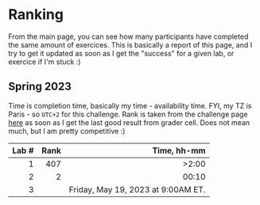# Ranking

From the main page, you can see how many participants have completed the same amount of exercices. This is basically a report of this page, and I try to get it updated as soon as I get the "success" for a given lab, or exercice if I'm stuck :)

## Spring 2023

Time is completion time, basically my time - availability time. FYI, my TZ is Paris - so `UTC+2` for this challenge.
Rank is taken from the challenge page [here](https://challenges.quantum-computing.ibm.com/spring-2023) as soon as I get the last good result from grader cell. Does not mean much, but I am pretty competitive :)

| Lab # | Rank | Time, hh-mm |
| ----: | ---: | ----: |
| 1     |  407 | >2:00 |
| 2     |    2 | 00:10 |
| 3     |      | Friday, May 19, 2023 at 9:00AM ET. |